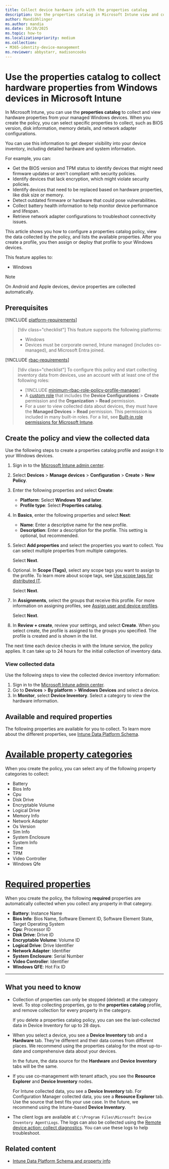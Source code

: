 ```yaml
---
title: Collect device hardware info with the properties catalog
description: Use the properties catalog in Microsoft Intune view and collect enhanced device hardware info on Windows devices you manage with Intune. You can collect info like BIOS version, TPM status, disk info, memory details, and network adapter configurations. Use this information to get deeper visibility into your device inventory and troubleshoot issues.
author: MandiOhlinger
ms.author: mandia
ms.date: 10/20/2025
ms.topic: how-to
ms.localizationpriority: medium
ms.collection:
- M365-identity-device-management
ms.reviewer: abbystarr, madisoncooks
---
```


# Use the properties catalog to collect hardware properties from Windows devices in Microsoft Intune

In Microsoft Intune, you can use the **properties catalog** to collect and view hardware properties from your managed Windows devices. When you create the policy, you can select specific properties to collect, such as BIOS version, disk information, memory details, and network adapter configurations.

You can use this information to get deeper visibility into your device inventory, including detailed hardware and system information.

For example, you can:

- Get the BIOS version and TPM status to identify devices that might need firmware updates or aren't compliant with security policies.
- Identify devices that lack encryption, which might violate security policies.
- Identify devices that need to be replaced based on hardware properties, like disk size or memory.
- Detect outdated firmware or hardware that could pose vulnerabilities.
- Collect battery health information to help monitor device performance and lifespan.
- Retrieve network adapter configurations to troubleshoot connectivity issues.

This article shows you how to configure a properties catalog policy, view the data collected by the policy,  and lists the available properties. After you create a profile, you then assign or deploy that profile to your Windows devices.

This feature applies to:

- Windows

> [!NOTE]
> On Android and Apple devices, device properties are collected automatically.

## Prerequisites

[!INCLUDE [platform-requirements](../../includes/h3/platform-requirements.md)]

> [!div class="checklist"]
> This feature supports the following platforms:
>
> - Windows
> - Devices must be corporate owned, Intune managed (includes co-managed), and Microsoft Entra joined.

[!INCLUDE [rbac-requirements](../../includes/h3/rbac-requirements.md)]

> [!div class="checklist"]
> To configure this policy and start collecting inventory data from devices, use an account with at least one of the following roles:
>
> - [!INCLUDE [minimum-rbac-role-policy-profile-manager](../includes/minimum-rbac-role-policy-profile-manager.md)]
> - A [custom role](custom-settings-configure.md) that includes the **Device Configurations** > **Create** permission and the **Organization** > **Read** permission.
> - For a user to view collected data about devices, they must have the **Managed Devices** > **Read** permission. This permission is included in many built-in roles. For a list, see [Built-in role permissions for Microsoft Intune](../fundamentals/role-based-access-control-reference.md).

## Create the policy and view the collected data

Use the following steps to create a properties catalog profile and assign it to your Windows devices.

1. Sign in to the [Microsoft Intune admin center](https://go.microsoft.com/fwlink/?linkid=2109431).

2. Select **Devices** > **Manage devices** > **Configuration** > **Create** > **New Policy**.

3. Enter the following properties and select **Create**:

    - **Platform**: Select **Windows 10 and later**.
    - **Profile type**: Select **Properties catalog**.

4. In **Basics**, enter the following properties and select **Next**:

    - **Name**: Enter a descriptive name for the new profile.
    - **Description**: Enter a description for the profile. This setting is optional, but recommended.

5. Select **Add properties** and select the properties you want to collect. You can select multiple properties from multiple categories.

    Select **Next**.

6. Optional. In **Scope (Tags)**, select any scope tags you want to assign to the profile. To learn more about scope tags, see [Use scope tags for distributed IT](../fundamentals/scope-tags.md).

    Select **Next**.

7. In **Assignments**, select the groups that receive this profile. For more information on assigning profiles, see [Assign user and device profiles](../configuration/device-profile-assign.md).

   Select **Next**.

8. In **Review + create**, review your settings, and select **Create**. When you select create, the profile is assigned to the groups you specified. The profile is created and is shown in the list.

The next time each device checks in with the Intune service, the policy applies. It can take up to 24 hours for the initial collection of inventory data.

### View collected data

Use the following steps to view the collected device inventory information:

1. Sign in to the [Microsoft Intune admin center](https://go.microsoft.com/fwlink/?linkid=2109431).
2. Go to **Devices** > **By platform** > **Windows Devices** and select a device.
3. In **Monitor**, select **Device Inventory**. Select a category to view the hardware information.

## Available and required properties

The following properties are available for you to collect. To learn more about the different properties, see [Intune Data Platform Schema](../../analytics/data-platform-schema.md).

# [Available property categories](#tab/available)

When you create the policy, you can select any of the following property categories to collect:

- Battery
- Bios Info
- Cpu
- Disk Drive
- Encryptable Volume
- Logical Drive
- Memory Info
- Network Adapter
- Os Version
- Sim Info
- System Enclosure
- System Info
- Time
- TPM
- Video Controller
- Windows Qfe

# [Required properties](#tab/required)

When you create the policy, the following **required** properties are automatically collected when you collect any property in that category.

- **Battery**: Instance Name
- **Bios Info**: Bios Name, Software Element ID, Software Element State, Target Operating System
- **Cpu**: Processor ID
- **Disk Drive**: Drive ID
- **Encryptable Volume**: Volume ID
- **Logical Drive**: Drive Identifier
- **Network Adapter**: Identifier
- **System Enclosure**: Serial Number
- **Video Controller**: Identifier
- **Windows QFE**: Hot Fix ID

---

## What you need to know

- Collection of properties can only be stopped (deleted) at the category level. To stop collecting properties, go to the **properties catalog** profile, and remove collection for every property in the category.

  If you delete a properties catalog policy, you can see the last-collected data in Device Inventory for up to 28 days.

- When you select a device, you see a **Device Inventory** tab and a **Hardware** tab. They're different and their data comes from different places. We recommend using the properties catalog for the most up-to-date and comprehensive data about your devices.

  In the future, the data source for the **Hardware** and **Device Inventory** tabs will be the same.

- If you use co-management with tenant attach, you see the **Resource Explorer** and **Device Inventory** nodes.

  For Intune collected data, you see a **Device Inventory** tab. For Configuration Manager collected data, you see a **Resource Explorer** tab. Use the source that best fits your use case. In the future, we recommend using the Intune-based **Device Inventory**.

- The client logs are available at `C:\Program Files\Microsoft Device Inventory Agent\Logs`. The logs can also be collected using the [Remote device action: collect diagnostics](../remote-actions/collect-diagnostics.md). You can use these logs to help troubleshoot.

## Related content

- [Intune Data Platform Schema and property info](../../analytics/data-platform-schema.md)
